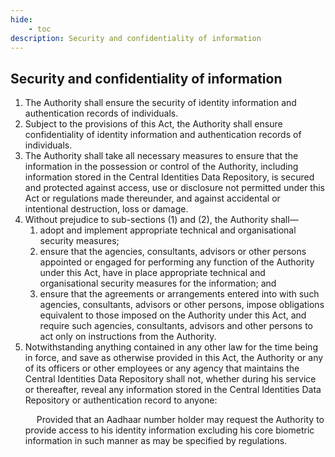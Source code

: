 ```yaml
---
hide:
    - toc
description: Security and confidentiality of information
---
```


## Security and confidentiality of information

1. The Authority shall ensure the security of identity information and authentication records of individuals.
2. Subject to the provisions of this Act, the Authority shall ensure confidentiality of identity information and authentication records of individuals.
3. The Authority shall take all necessary measures to ensure that the information in the possession or control of the Authority, including information stored in the Central Identities Data Repository, is secured and protected against access, use or disclosure not permitted under this Act or regulations made thereunder, and against accidental or intentional destruction, loss or damage.
4. Without prejudice to sub-sections (1) and (2), the Authority shall—
    1. adopt and implement appropriate technical and organisational security measures;
    2. ensure that the agencies, consultants, advisors or other persons appointed or engaged for
    performing any function of the Authority under this Act, have in place appropriate technical and organisational security measures for the information; and
    3. ensure that the agreements or arrangements entered into with such agencies, consultants, advisors or other persons, impose obligations equivalent to those imposed on the Authority under this Act, and require such agencies, consultants, advisors and other persons to act only on instructions from the Authority.
5. Notwithstanding anything contained in any other law for the time being in force, and save as otherwise provided in this Act, the Authority or any of its officers or other employees or any agency that maintains the Central Identities Data Repository shall not, whether during his service or thereafter, reveal any information stored in the Central Identities Data Repository or authentication record to anyone: </p>&emsp; Provided that an Aadhaar number holder may request the Authority to provide access to his identity information excluding his core biometric information in such manner as may be specified by regulations.
